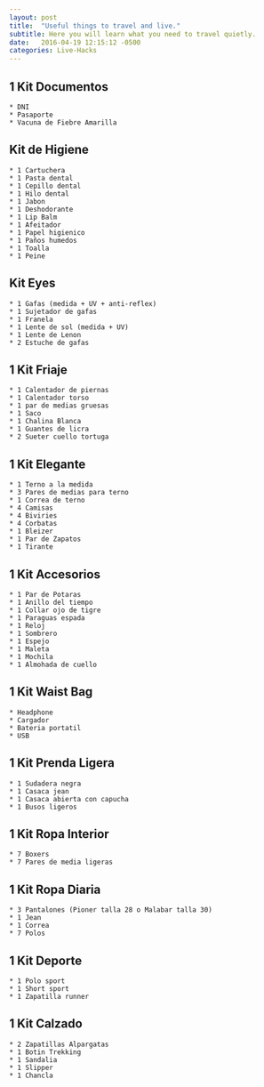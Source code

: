 ```yaml
---
layout: post
title:  "Useful things to travel and live."
subtitle: Here you will learn what you need to travel quietly.
date:   2016-04-19 12:15:12 -0500
categories: Live-Hacks
---
```


## 1 Kit Documentos

    * DNI  
    * Pasaporte  
    * Vacuna de Fiebre Amarilla  

## Kit de Higiene

    * 1 Cartuchera  
    * 1 Pasta dental  
    * 1 Cepillo dental  
    * 1 Hilo dental  
    * 1 Jabon  
    * 1 Deshodorante  
    * 1 Lip Balm  
    * 1 Afeitador  
    * 1 Papel higienico  
    * 1 Paños humedos  
    * 1 Toalla  
    * 1 Peine  


## Kit Eyes

    * 1 Gafas (medida + UV + anti-reflex)  
    * 1 Sujetador de gafas  
    * 1 Franela  
    * 1 Lente de sol (medida + UV)  
    * 1 Lente de Lenon  
    * 2 Estuche de gafas  

## 1 Kit Friaje

    * 1 Calentador de piernas  
    * 1 Calentador torso  
    * 1 par de medias gruesas  
    * 1 Saco  
    * 1 Chalina Blanca  
    * 1 Guantes de licra  
    * 2 Sueter cuello tortuga  


## 1 Kit Elegante

    * 1 Terno a la medida  
    * 3 Pares de medias para terno  
    * 1 Correa de terno  
    * 4 Camisas  
    * 4 Biviries  
    * 4 Corbatas  
    * 1 Bleizer  
    * 1 Par de Zapatos  
    * 1 Tirante  

## 1 Kit Accesorios

    * 1 Par de Potaras  
    * 1 Anillo del tiempo  
    * 1 Collar ojo de tigre  
    * 1 Paraguas espada  
    * 1 Reloj  
    * 1 Sombrero  
    * 1 Espejo  
    * 1 Maleta  
    * 1 Mochila  
    * 1 Almohada de cuello  

## 1 Kit Waist Bag

    * Headphone  
    * Cargador  
    * Bateria portatil  
    * USB  

## 1 Kit Prenda Ligera

    * 1 Sudadera negra  
    * 1 Casaca jean  
    * 1 Casaca abierta con capucha  
    * 1 Busos ligeros  

## 1 Kit Ropa Interior

    * 7 Boxers  
    * 7 Pares de media ligeras  

## 1 Kit Ropa Diaria

    * 3 Pantalones (Pioner talla 28 o Malabar talla 30)  
    * 1 Jean  
    * 1 Correa  
    * 7 Polos  

## 1 Kit Deporte

    * 1 Polo sport  
    * 1 Short sport  
    * 1 Zapatilla runner  

## 1 Kit Calzado

    * 2 Zapatillas Alpargatas  
    * 1 Botin Trekking  
    * 1 Sandalia  
    * 1 Slipper  
    * 1 Chancla  

